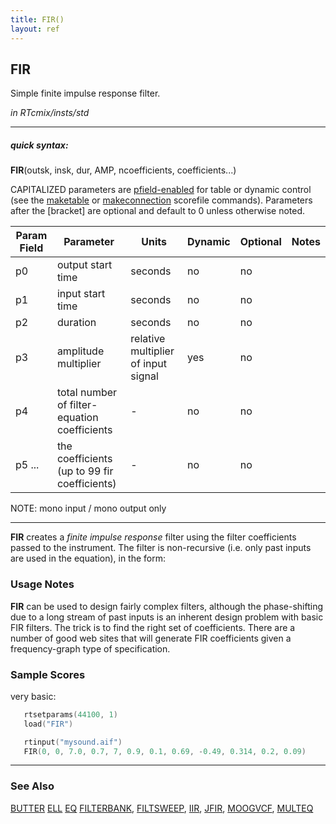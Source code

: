 ```yaml
---
title: FIR()
layout: ref
---
```


## FIR

Simple finite impulse response filter.

*in RTcmix/insts/std*  
  

-----

##### quick syntax:

**FIR**(outsk, insk, dur, AMP, ncoefficients, coefficients...)

CAPITALIZED parameters are [pfield-enabled](pfield-enabled.html) for
table or dynamic control (see the
[maketable](../scorefile/maketable.html) or
[makeconnection](../scorefile/makeconnection.html) scorefile
commands). Parameters after the \[bracket\] are optional and default to
0 unless otherwise noted.


Param Field	| Parameter | Units | Dynamic | Optional | Notes
----------- | --------- | ----- | -------- | --------- | ---------
p0 | output start time | seconds | no | no | 
p1 | input start time | seconds | no | no | 
p2 | duration | seconds | no | no | 
p3 | amplitude multiplier | relative multiplier of input signal | yes | no | 
p4 | total number of filter-equation coefficients |  -  | no | no | 
p5 ... | the coefficients (up to 99 fir coefficients) | - | no | no

  NOTE: mono input / mono output only

  

-----

  
**FIR** creates a *finite impulse response* filter using the filter
coefficients passed to the instrument. The filter is non-recursive (i.e.
only past inputs are used in the equation), in the form:  

### Usage Notes

**FIR** can be used to design fairly complex filters, although the
phase-shifting due to a long stream of past inputs is an inherent design
problem with basic FIR filters. The trick is to find the right set of
coefficients. There are a number of good web sites that will generate
FIR coefficients given a frequency-graph type of specification.

### Sample Scores

very basic:

```cpp
   rtsetparams(44100, 1)
   load("FIR")

   rtinput("mysound.aif")
   FIR(0, 0, 7.0, 0.7, 7, 0.9, 0.1, 0.69, -0.49, 0.314, 0.2, 0.09)
```

  

-----

### See Also

[BUTTER](BUTTER.html) [ELL](ELL.html) [EQ](EQ.html)
[FILTERBANK](FILTERBANK.html), [FILTSWEEP](FILTSWEEP.html),
[IIR](IIR.html), [JFIR](JFIR.html), [MOOGVCF](MOOGVCF.html),
[MULTEQ](MULTEQ.html)
